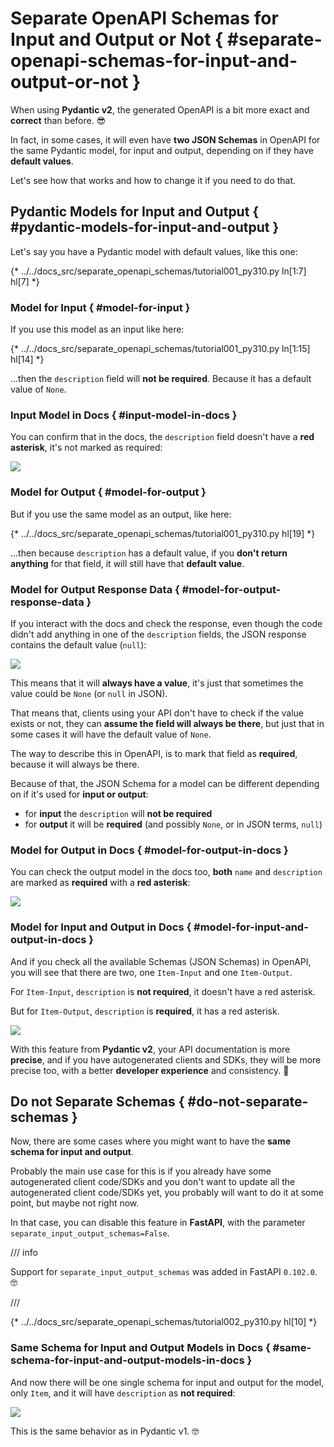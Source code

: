 # Separate OpenAPI Schemas for Input and Output or Not { #separate-openapi-schemas-for-input-and-output-or-not }

When using **Pydantic v2**, the generated OpenAPI is a bit more exact and **correct** than before. 😎

In fact, in some cases, it will even have **two JSON Schemas** in OpenAPI for the same Pydantic model, for input and output, depending on if they have **default values**.

Let's see how that works and how to change it if you need to do that.

## Pydantic Models for Input and Output { #pydantic-models-for-input-and-output }

Let's say you have a Pydantic model with default values, like this one:

{* ../../docs_src/separate_openapi_schemas/tutorial001_py310.py ln[1:7] hl[7] *}

### Model for Input { #model-for-input }

If you use this model as an input like here:

{* ../../docs_src/separate_openapi_schemas/tutorial001_py310.py ln[1:15] hl[14] *}

...then the `description` field will **not be required**. Because it has a default value of `None`.

### Input Model in Docs { #input-model-in-docs }

You can confirm that in the docs, the `description` field doesn't have a **red asterisk**, it's not marked as required:

<div class="screenshot">
<img src="/img/tutorial/separate-openapi-schemas/image01.png">
</div>

### Model for Output { #model-for-output }

But if you use the same model as an output, like here:

{* ../../docs_src/separate_openapi_schemas/tutorial001_py310.py hl[19] *}

...then because `description` has a default value, if you **don't return anything** for that field, it will still have that **default value**.

### Model for Output Response Data { #model-for-output-response-data }

If you interact with the docs and check the response, even though the code didn't add anything in one of the `description` fields, the JSON response contains the default value (`null`):

<div class="screenshot">
<img src="/img/tutorial/separate-openapi-schemas/image02.png">
</div>

This means that it will **always have a value**, it's just that sometimes the value could be `None` (or `null` in JSON).

That means that, clients using your API don't have to check if the value exists or not, they can **assume the field will always be there**, but just that in some cases it will have the default value of `None`.

The way to describe this in OpenAPI, is to mark that field as **required**, because it will always be there.

Because of that, the JSON Schema for a model can be different depending on if it's used for **input or output**:

* for **input** the `description` will **not be required**
* for **output** it will be **required** (and possibly `None`, or in JSON terms, `null`)

### Model for Output in Docs { #model-for-output-in-docs }

You can check the output model in the docs too, **both** `name` and `description` are marked as **required** with a **red asterisk**:

<div class="screenshot">
<img src="/img/tutorial/separate-openapi-schemas/image03.png">
</div>

### Model for Input and Output in Docs { #model-for-input-and-output-in-docs }

And if you check all the available Schemas (JSON Schemas) in OpenAPI, you will see that there are two, one `Item-Input` and one `Item-Output`.

For `Item-Input`, `description` is **not required**, it doesn't have a red asterisk.

But for `Item-Output`, `description` is **required**, it has a red asterisk.

<div class="screenshot">
<img src="/img/tutorial/separate-openapi-schemas/image04.png">
</div>

With this feature from **Pydantic v2**, your API documentation is more **precise**, and if you have autogenerated clients and SDKs, they will be more precise too, with a better **developer experience** and consistency. 🎉

## Do not Separate Schemas { #do-not-separate-schemas }

Now, there are some cases where you might want to have the **same schema for input and output**.

Probably the main use case for this is if you already have some autogenerated client code/SDKs and you don't want to update all the autogenerated client code/SDKs yet, you probably will want to do it at some point, but maybe not right now.

In that case, you can disable this feature in **FastAPI**, with the parameter `separate_input_output_schemas=False`.

/// info

Support for `separate_input_output_schemas` was added in FastAPI `0.102.0`. 🤓

///

{* ../../docs_src/separate_openapi_schemas/tutorial002_py310.py hl[10] *}

### Same Schema for Input and Output Models in Docs { #same-schema-for-input-and-output-models-in-docs }

And now there will be one single schema for input and output for the model, only `Item`, and it will have `description` as **not required**:

<div class="screenshot">
<img src="/img/tutorial/separate-openapi-schemas/image05.png">
</div>

This is the same behavior as in Pydantic v1. 🤓
